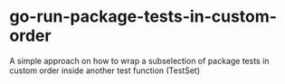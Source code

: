 # go-run-package-tests-in-custom-order
A simple approach on how to wrap a subselection of package tests in custom order inside another test function (TestSet)
